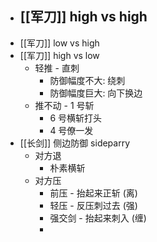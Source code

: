 - [[军刀]] high vs high
	-
- [[军刀]] low vs high
- [[军刀]] high vs low
	- 轻推 - 直刺
		- 防御幅度不大: 绕刺
		- 防御幅度巨大: 向下换边
	- 推不动 - 1 号斩
		- 6 号横斩打头
		- 4 号僚一发
- [[长剑]] 侧边防御 sideparry
	- 对方退
		- 朴素横斩
	- 对方压
		- 前压 - 抬起来正斩 (离)
		- 轻压 - 反压刺过去 (强)
		- 强交剑 - 抬起来刺入 (缠)
		-